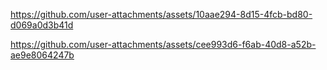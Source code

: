 
https://github.com/user-attachments/assets/10aae294-8d15-4fcb-bd80-d069a0d3b41d



https://github.com/user-attachments/assets/cee993d6-f6ab-40d8-a52b-ae9e8064247b

